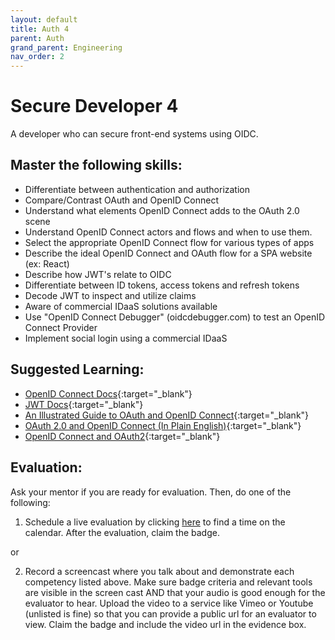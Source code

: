 ```yaml
---
layout: default
title: Auth 4
parent: Auth
grand_parent: Engineering
nav_order: 2
---
```

# Secure Developer 4

A developer who can secure front-end systems using OIDC.

## Master the following skills:

- Differentiate between authentication and authorization
- Compare/Contrast OAuth and OpenID Connect
- Understand what elements OpenID Connect adds to the OAuth 2.0 scene
- Understand OpenID Connect actors and flows and when to use them.
- Select the appropriate OpenID Connect flow for various types of apps
- Describe the ideal OpenID Connect and OAuth flow for a SPA website (ex: React)
- Describe how JWT's relate to OIDC
- Differentiate between ID tokens, access tokens and refresh tokens
- Decode JWT to inspect and utilize claims
- Aware of commercial IDaaS solutions available
- Use "OpenID Connect Debugger" (oidcdebugger.com) to test an OpenID Connect Provider
- Implement social login using a commercial IDaaS

## Suggested Learning:

- [OpenID Connect Docs](https://openid.net/connect/){:target="\_blank"}
- [JWT Docs](https://jwt.io/){:target="\_blank"}
- [An Illustrated Guide to OAuth and OpenID Connect](https://developer.okta.com/blog/2019/10/21/illustrated-guide-to-oauth-and-oidc){:target="\_blank"}
- [OAuth 2.0 and OpenID Connect (In Plain English)](https://www.youtube.com/watch?v=996OiexHze0){:target="\_blank"}
- [OpenID Connect and OAuth2](https://auth0.com/docs/videos/learn-identity-series/openid-connect-and-oauth2){:target="\_blank"}

## Evaluation:

Ask your mentor if you are ready for evaluation. Then, do one of the following:

1. Schedule a live evaluation by clicking [here](https://api.logro.io/widget/appointment/codex-evals/full-stack) to find a time on the calendar. After the evaluation, claim the badge.

or

2. Record a screencast where you talk about and demonstrate each competency listed above. Make sure badge criteria and relevant tools are visible in the screen cast AND that your audio is good enough for the evaluator to hear. Upload the video to a service like Vimeo or Youtube (unlisted is fine) so that you can provide a public url for an evaluator to view. Claim the badge and include the video url in the evidence box.
